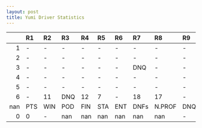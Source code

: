 ```yaml
---
layout: post 
title: Yumi Driver Statistics
--- 
```


|     | R1   | R2   | R3   | R4   | R5   | R6   | R7   | R8     | R9   | R10   | R11   | R12   | Points   | Pos   |
|----:|:-----|:-----|:-----|:-----|:-----|:-----|:-----|:-------|:-----|:------|:------|:------|:---------|:------|
|   1 | -    | -    | -    | -    | -    | -    | -    | -      | -    | -     | -     | -     | 17.0     | 18.0  |
|   2 | -    | -    | -    | -    | -    | -    | -    | -      | -    | -     | -     | -     | 158.0    | 1.0   |
|   3 | -    | -    | -    | -    | -    | -    | DNQ  | -      | -    | -     | -     | -     | 157.0    | 2.0   |
|   4 | -    | -    | -    | -    | -    | -    | -    | -      | -    | -     | -     | -     | 88.0     | 5.0   |
|   5 | -    | -    | -    | -    | -    | -    | -    | -      | -    | -     | 6     | 9     | 106.0    | 2.0   |
|   6 | -    | 11   | DNQ  | 12   | 7    | -    | 18   | 17     | -    | nan   | nan   | nan   | 78.0     | 6.0   |
| nan | PTS  | WIN  | POD  | FIN  | STA  | ENT  | DNFs | N.PROF | DNQ  | %FIN  | PPR   | BST   | CHA      | RNK   |
|   0 | 0    | -    | nan  | nan  | nan  | nan  | nan  | nan    | -    | -     | -     | -     | -        | -     |